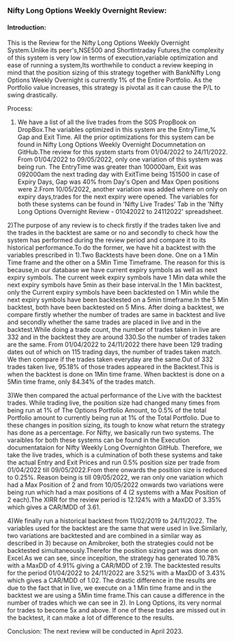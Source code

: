 ### Nifty Long Options Weekly Overnight Review: 

#### Introduction:
This is the Review for the Nifty Long Options Weekly Overnight System.Unlike its peer's,NSE500 and ShortIntraday Futures,the complexity of 
this system is very low in terms of execution,variable optimization and ease of running a system,Its worthwhile to conduct a review keeping in mind that 
the position sizing of this strategy together with BankNifty Long Options Weekly Overnight is currently 1% of the Entire Portfolio. As the Portfolio value increases,
this strategy is pivotal as it can cause the P/L to swing drastically.

Process:
1) We have a list of all the live trades from the SOS PropBook on DropBox.The variables optimized in this system are the EntryTime,% Gap and Exit Time.
All the prior optimizations for this system can be found in Nifty Long Options Weekly Overnight Documnetation on GitHub.The review for this system starts from
01/04/2022 to 24/11/2022. From 01/04/2022 to 09/05/2022, only one variation of this system was being run. The EntryTime was greater than 100000am, Exit was 092000am the
next trading day with ExitTime being 151500 in case of Expiry Days, Gap was 40% from Day's Open and Max Open positions were 2.From 10/05/2022, another variation was added where on 
only on expiry days,trades for the next expiry were opened. The variables for both these systems can be found in 'Nifty Live Trades' Tab in the 'Nifty Long Options Overnight Review - 01042022 to 24112022' 
spreadsheet.

2)The purpose of any review is to check firstly if the trades taken live and the trades in the backtest are same or no and secondly to check how the system has performed during the
review period and compare it to its historical performance.To do the former, we have hit a backtest with the variables prescribed in 1).Two Backtests have been done. One on a 1 Min
Time frame and the other on a 5Min Time Timeframe. The reason for this is because,in our database we have current expiry symbols as well as next expiry symbols. The current week expiry
symbols have 1 Min data while the next expiry symbols have 5min as their base interval.In the 1 Min backtest, only the Current expiry symbols have been backtested on 1 Min while the next 
expiry symbols have been backtested on a 5min timeframe.In the 5 Min backtest, both have been backtested on 5 Mins. After doing a backtest, we compare firstly whether 
the number of trades are same in backtest and live and secondly whether the same trades are placed in live and in the backtest.While doing a trade count, the number of trades taken in live
are 332 and in the backtest they are around 330.So the number of trades taken are the same. From 01/04/2022 to 24/11/2022 there have been 129 trading dates out of which on 115 trading days, 
the number of trades taken match. We then compare if the trades taken everyday are the same.Out of 332 trades taken live, 95.18% of those trades appeared in the Backtest.This is when the
backtest is done on 1Min time frame. When backtest is done on a 5Min time frame, only 84.34% of the trades match.

3)We then compared the actual performance of the Live with the backtest trades. While trading live, the position size had changed many times from being run at 1% of The Options Portfolio Amount,
to 0.5% of the total Portfolio amount to currently being run at 1% of the Total Portfolio. Due to these changes in position sizing, its tough to know what return the strategy has done as a percentage.
For Nifty, we basically run two systems. The varaibles for both these systems can be found in the Execution documentataion for Nifty Weekly Long Overnighton GitHub.
Therefore, we take the live trades, which is a culmination of both these systems and take the actual Entry and Exit Prices and run 0.5% position size per trade from 01/04/2022 till 09/05/2022.From there
onwards the position size is reduced to 0.25%. Reason being is till 09/05/2022, we ran only one variation which had a Max Position of 2 and from 10/05/2022 onwards two variations were being run which
had a max positions of 4 (2 systems with a Max Position of 2 each).The XIRR for the review period is 12.124% with a MaxDD of 3.35% which gives a CAR/MDD of 3.61.
     
4)We finally run a historical backtest from 11/02/2019 to 24/11/2022. The variables used for the backtest are the same that were used in live.Similarly, two variations are backtested and are combined 
in a similar way as described in 3) because on Amibroker, both the strategies could not be backtested simultaneously.Therefor the position sizing part was done on Excel.As we can see, since incepition,
the strategy has generated 10.78% with a MaxDD of 4.91% giving a CAR/MDD of 2.19. The backtested results for the period 01/04/2022 to 24/11/2022 are 3.52% with a MaxDD of 3.43% which gives a CAR/MDD of 1.02.
The drastic difference in the results are due to the fact that in live, we execute on a 1 Min time frame and in the backtest we are using a 5Min time frame.This can cause a difference in the number of trades which 
we can see in 2). In Long Options, its very normal for trades to become 5x and above. If one of these trades are missed out in the backtest, it can make a lot of difference to the results.

Conclusion:
The next review will be conducted in April 2023.   

